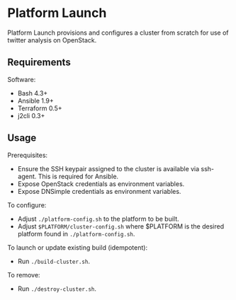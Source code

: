 # Platform Launch

Platform Launch provisions and configures a cluster from scratch for use of
twitter analysis on OpenStack.

## Requirements

Software:
- Bash 4.3+
- Ansible 1.9+
- Terraform 0.5+
- j2cli 0.3+

## Usage

Prerequisites:
- Ensure the SSH keypair assigned to the cluster is available via ssh-agent.
  This is required for Ansible.
- Expose OpenStack credentials as environment variables.
- Expose DNSimple credentials as environment variables.

To configure:
- Adjust `./platform-config.sh` to the platform to be built.
- Adjust `$PLATFORM/cluster-config.sh` where $PLATFORM is the desired platform
  found in `./platform-config.sh`.

To launch or update existing build (idempotent):
- Run `./build-cluster.sh`.

To remove:
- Run `./destroy-cluster.sh`.
